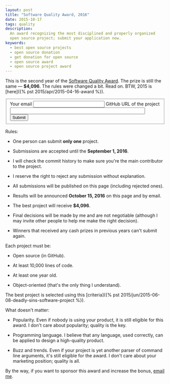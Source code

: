 ```yaml
---
layout: post
title: "Software Quality Award, 2016"
date: 2015-10-17
tags: quality
description:
  An award recognizing the most disciplined and properly organized
  open source project; submit your application now.
keywords:
  - best open source projects
  - open source donation
  - get donation for open source
  - open source award
  - open source project award
---
```


This is the second year of the
[Software Quality Award](/award.html). The prize
is still the same &mdash; **$4,096**.
The rules were changed a bit. Read on.
BTW, 2015 is [here]({% pst 2015/apr/2015-04-16-award %}).

<form class="unprintable" action="http://formspree.io/award@yegor256.com" method="POST"><fieldset id="form">
  <input type="hidden" name="_next" value="http://www.yegor256.com/submitted.html"/>
  <input type="hidden" name="_subject" value="new project for the quality award"/>
  <input type="hidden" name="_format" value="text"/>
  <label for="email">Your email</label>
  <input id="email" class="field field-text" name="email" size="25" maxlength="255" type="email" required="required"/>
  <label for="url">GitHub URL of the project</label>
  <input id="url" class="field field-text" name="url" size="50" maxlength="255" type="url" required="required"/>
  <label for="submit">&nbsp;</label>
  <button id="submit" class="field">Submit</button>
</fieldset></form>

<!--more-->

Rules:

  * One person can submit **only one** project.

  * Submissions are accepted until the **September 1, 2016**.

  * I will check the commit history to make sure you're the main contributor to the project.

  * I reserve the right to reject any submission without explanation.

  * All submissions will be published on this page (including rejected ones).

  * Results will be announced **October 15, 2016** on this page and by email.

  * The best project will receive **$4,096**.

  * Final decisions will be made by me and are not negotiable
    (although I may invite other people to help me make the right decision).

  * Winners that received any cash prizes in previous years can't submit again.

Each project must be:

  * Open source (in GitHub).

  * At least 10,000 lines of code.

  * At least one year old.

  * Object-oriented (that's the only thing I understand).

The best project is selected using this [criteria]({% pst 2015/jun/2015-06-08-deadly-sins-software-project %}).

What doesn't matter:

  * Popularity. Even if nobody is using your
    product, it is still eligible for this award. I don't care about
    popularity; quality is the key.

  * Programming language. I believe that any language, used correctly,
    can be applied to design a high-quality product.

  * Buzz and trends. Even if your project is yet another parser of command
    line arguments, it's still eligible for the award. I don't care about
    your marketing position; quality is all.

By the way, if you want to sponsor this award and increase the bonus,
[email me](mailto:me@yegor256.com).

